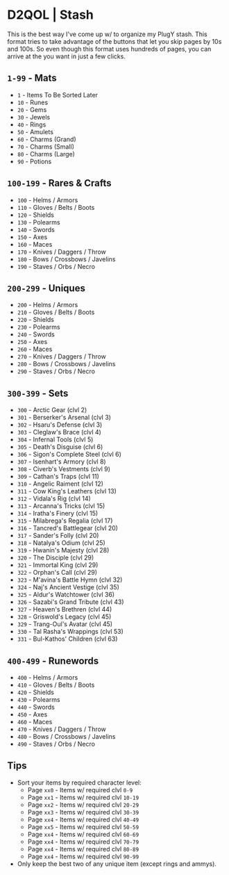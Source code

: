 # D2QOL | Stash

This is the best way I've come up w/ to organize my PlugY stash.  This format tries to take advantage of the buttons that let you skip pages by 10s and 100s.  So even though this format uses hundreds of pages, you can arrive at the you want in just a few clicks.

## ``1-99`` - Mats

- ``1`` - Items To Be Sorted Later
- ``10`` - Runes
- ``20`` - Gems
- ``30`` - Jewels
- ``40`` - Rings
- ``50`` - Amulets
- ``60`` - Charms (Grand)
- ``70`` - Charms (Small)
- ``80`` - Charms (Large)
- ``90`` - Potions

## ``100-199`` - Rares & Crafts

- ``100`` - Helms / Armors
- ``110`` - Gloves / Belts / Boots
- ``120`` - Shields
- ``130`` - Polearms
- ``140`` - Swords
- ``150`` - Axes
- ``160`` - Maces
- ``170`` - Knives / Daggers / Throw
- ``180`` - Bows / Crossbows / Javelins
- ``190`` - Staves / Orbs / Necro

## ``200-299`` - Uniques

- ``200`` - Helms / Armors
- ``210`` - Gloves / Belts / Boots
- ``220`` - Shields
- ``230`` - Polearms
- ``240`` - Swords
- ``250`` - Axes
- ``260`` - Maces
- ``270`` - Knives / Daggers / Throw
- ``280`` - Bows / Crossbows / Javelins
- ``290`` - Staves / Orbs / Necro

## ``300-399`` - Sets

- ``300`` - Arctic Gear (clvl 2)
- ``301`` - Berserker's Arsenal (clvl 3)
- ``302`` - Hsaru's Defense (clvl 3)
- ``303`` - Cleglaw's Brace (clvl 4)
- ``304`` - Infernal Tools (clvl 5)
- ``305`` - Death's Disguise (clvl 6)
- ``306`` - Sigon's Complete Steel (clvl 6)
- ``307`` - Isenhart's Armory (clvl 8)
- ``308`` - Civerb's Vestments (clvl 9)
- ``309`` - Cathan's Traps (clvl 11)
- ``310`` - Angelic Raiment (clvl 12)
- ``311`` - Cow King's Leathers (clvl 13)
- ``312`` - Vidala's Rig (clvl 14)
- ``313`` - Arcanna's Tricks (clvl 15)
- ``314`` - Iratha's Finery (clvl 15)
- ``315`` - Milabrega's Regalia (clvl 17)
- ``316`` - Tancred's Battlegear (clvl 20)
- ``317`` - Sander's Folly (clvl 20)
- ``318`` - Natalya's Odium (clvl 25)
- ``319`` - Hwanin's Majesty (clvl 28)
- ``320`` - The Disciple (clvl 29)
- ``321`` - Immortal King (clvl 29)
- ``322`` - Orphan's Call (clvl 29)
- ``323`` - M'avina's Battle Hymn (clvl 32)
- ``324`` - Naj's Ancient Vestige (clvl 35)
- ``325`` - Aldur's Watchtower (clvl 36)
- ``326`` - Sazabi's Grand Tribute (clvl 43)
- ``327`` - Heaven's Brethren (clvl 44)
- ``328`` - Griswold's Legacy (clvl 45)
- ``329`` - Trang-Oul's Avatar (clvl 45)
- ``330`` - Tal Rasha's Wrappings (clvl 53)
- ``331`` - Bul-Kathos' Children (clvl 63)

## ``400-499`` - Runewords

- ``400`` - Helms / Armors
- ``410`` - Gloves / Belts / Boots
- ``420`` - Shields
- ``430`` - Polearms
- ``440`` - Swords
- ``450`` - Axes
- ``460`` - Maces
- ``470`` - Knives / Daggers / Throw
- ``480`` - Bows / Crossbows / Javelins
- ``490`` - Staves / Orbs / Necro

## Tips

- Sort your items by required character level:
	- Page ``xx0`` - Items w/ required clvl ``0-9``
	- Page ``xx1`` - Items w/ required clvl ``10-19``
	- Page ``xx2`` - Items w/ required clvl ``20-29``
	- Page ``xx3`` - Items w/ required clvl ``30-39``
	- Page ``xx4`` - Items w/ required clvl ``40-49``
	- Page ``xx5`` - Items w/ required clvl ``50-59``
	- Page ``xx4`` - Items w/ required clvl ``60-69``
	- Page ``xx4`` - Items w/ required clvl ``70-79``
	- Page ``xx4`` - Items w/ required clvl ``80-89``
	- Page ``xx4`` - Items w/ required clvl ``90-99``
- Only keep the best two of any unique item (except rings and ammys).